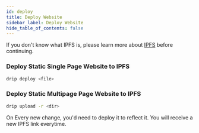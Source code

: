 ```yaml
---
id: deploy
title: Deploy Website
sidebar_label: Deploy Website
hide_table_of_contents: false
---
```


If you don't know what IPFS is, please learn more about [IPFS](/guide/nft/storage/ipfs) before continuing.

### Deploy Static Single Page Website to IPFS
```sh
drip deploy <file>
```

### Deploy Static Multipage Page Website to IPFS
```sh
drip upload -r <dir>
```

On Every new change, you'd need to deploy it to reflect it. You will receive a new IPFS link everytime.
